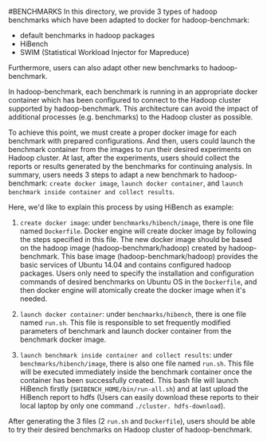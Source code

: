 #BENCHMARKS
In this directory, we provide 3 types of hadoop benchmarks which have been adapted to docker for hadoop-benchmark:
+ default benchmarks in hadoop packages
+ HiBench
+ SWIM (Statistical Workload Injector for Mapreduce)

Furthermore, users can also adapt other new benchmarks to hadoop-benchmark.

In hadoop-benchmark, each benchmark is running in an appropriate docker container which has been configured to connect to the Hadoop cluster supported by hadoop-benchmark.
This architecture can avoid the impact of additional processes (e.g. benchmarks) to the Hadoop cluster as possible.

To achieve this point, we must create a proper docker image for each benchmark with prepared configurations.
And then, users could launch the benchmark container from the images to run their desired experiments on Hadoop cluster.
At last, after the experiments, users should collect the reports or results generated by the benchmarks for continuing analysis.
In summary, users needs 3 steps to adapt a new benchmark to hadoop-benchmark: `create docker image`, `launch docker container`, and `launch benchmark inside container and collect results`.

Here, we'd like to explain this process by using HiBench as example:

1. `create docker image`: under `benchmarks/hibench/image`, there is one file named `Dockerfile`.
Docker engine will create docker image by following the steps specified in this file.
The new docker image should be based on the hadoop image (hadoop-benchmark/hadoop) created by hadoop-benchmark.
This base image (hadoop-benchmark/hadoop) provides the basic services of Ubuntu 14.04 and contains configured hadoop packages.
Users only need to specify the installation and configuration commands of desired benchmarks on Ubuntu OS in the `Dockerfile`, and then docker engine will atomically create the docker image when it's needed.

2. `launch docker container`: under `benchmarks/hibench`, there is one file named `run.sh`.
This file is responsible to set frequently modified parameters of benchmark and launch docker container from the benchmark docker image.

3. `launch benchmark inside container and collect results`: under `benchmarks/hibench/image`, there is also one file named `run.sh`.
This file will be executed immediately inside the benchmark container once the container has been successfully created.
This bash file will launch HiBench firstly (`$HIBENCH_HOME/bin/run-all.sh`) and at last upload the HiBench report to hdfs (Users can easily download these reports to their local laptop by only one command `./cluster. hdfs-download`).

After generating the 3 files (2 `run.sh` and `Dockerfile`), users should be able to try their desired benchmarks on Hadoop cluster of hadoop-benchmark.